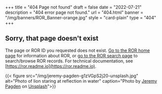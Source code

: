 +++
title = "404 Page not found"
draft = false
date = "2022-07-21"
description = "404 error page not found."
url = "404.html"
banner = "/img/banners/ROR_Banner-orange.jpg"
style = "card-plain"
type = "404"
+++

## Sorry, that page doesn't exist

The page or ROR ID you requested does not exist. <a href="/">Go to the ROR home page</a> for information about ROR, or <a href="/search">go to the ROR search page</a> to search/browse ROR records. For technical documentation, see [https://ror.readme.io](https://ror.readme.io).

{{< figure src="/img/jeremy-pagden-g1zVGpS2j20-unsplash.jpg" alt="Photo of lion staring at reflection in water" caption="Photo by [Jeremy Pagden](https://unsplash.com/ja/@jeremypagden) on [Unsplash](https://unsplash.com/images/animals/lion)">}}
